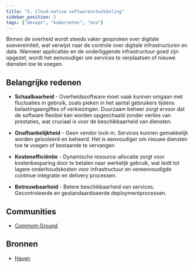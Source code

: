 ```yaml
---
title: "5. Cloud-native softwareontwikkeling"
sidebar_position: 5
tags: ["devops", "kubernetes", "msa"]
---
```


Binnen de overheid wordt steeds vaker gesproken over digitale soevereiniteit,
wat verwijst naar de controle over digitale infrastructuren en data. Wanneer
applicaties en de onderliggende infrastructuur goed zijn opgezet, wordt het
eenvoudiger om services te verplaatsen of nieuwe diensten toe te voegen.

## Belangrijke redenen

- **Schaalbaarheid** - Overheidssoftware moet vaak kunnen omgaan met fluctuaties
  in gebruik, zoals pieken in het aantal gebruikers tijdens belastingaangiftes
  of verkiezingen. Duurzaam beheer zorgt ervoor dat de software flexibel kan
  worden opgeschaald zonder verlies van prestaties, wat cruciaal is voor de
  beschikbaarheid van diensten.

- **Onafhankelijkheid** - Geen vendor lock-in. Services kunnen gemakkelijk
  worden geïsoleerd en beheerd. Het is eenvoudiger om nieuwe diensten toe te
  voegen of bestaande te vervangen

- **Kostenefficiëntie** - Dynamische resource-allocatie zorgt voor
  kostenbesparing door te betalen naar werkelijk gebruik, wat leidt tot lagere
  onderhoudskosten voor infrastructuur en vereenvoudigde continue integratie en
  delivery processen.

- **Betrouwbaarheid** - Betere beschikbaarheid van services. Gecontroleerde en
  gestandaardiseerde deploymentprocessen.

## Communities

- [Commom Ground](/communities/common-ground)

## Bronnen

- [Haven](https://haven.commonground.nl/)

<!-- ## Standaarden

- [Haven](/infra/standaarden/haven) -->
